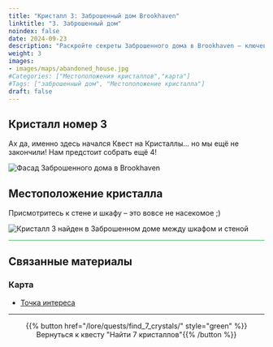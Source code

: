 ```yaml
---
title: "Кристалл 3: Заброшенный дом Brookhaven"
linktitle: "3. Заброшенный дом"
noindex: false
date: 2024-09-23
description: "Раскройте секреты Заброшенного дома в Brookhaven – ключевой точки квеста на Кристаллы. Найдите скрытый кристалл между шкафом и стеной!"
weight: 3
images:
- images/maps/abandoned_house.jpg
#Categories: ["Местоположения кристаллов","карта"]
#Tags: ["заброшенный дом", "Местоположение кристалла"]
draft: false
--- 
```



## Кристалл номер 3 

Ах да, именно здесь начался Квест на Кристаллы... но мы ещё не закончили! Нам предстоит собрать ещё 4!

![Фасад Заброшенного дома в Brookhaven](/images/maps/abandoned_house.jpg?width=400px)

## Местоположение кристалла

Присмотритесь к стене и шкафу – это вовсе не насекомое ;)

![Кристалл 3 найден в Заброшенном доме между шкафом и стеной](/images/maps/crystals/crystal_3_at_abandoned_house_between_cabinet_and_wall.webp?width=400px)

<hr style="background-color: #28b44c" size=8>

## Связанные материалы

### Карта

- [Точка интереса](/map/poi/abandoned-house)

---

<div align="center">{{% button href="/lore/quests/find_7_crystals/" style="green" %}}Вернуться к квесту "Найти 7 кристаллов"{{% /button %}}</div>

